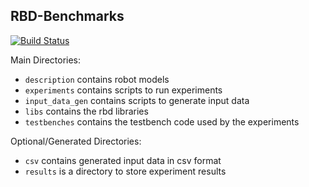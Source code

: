 ## RBD-Benchmarks

[![Build Status](https://travis-ci.org/rbd-benchmarks/rbd-benchmarks.svg?branch=master)](https://travis-ci.org/rbd-benchmarks/rbd-benchmarks)

Main Directories:

* `description` contains robot models
* `experiments` contains scripts to run experiments
* `input_data_gen` contains scripts to generate input data
* `libs` contains the rbd libraries
* `testbenches` contains the testbench code used by the experiments

Optional/Generated Directories:

* `csv` contains generated input data in csv format
* `results` is a directory to store experiment results
